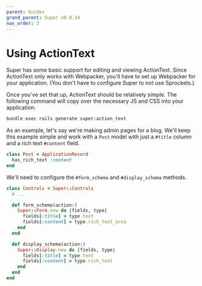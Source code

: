 ```yaml
---
parent: Guides
grand_parent: Super v0.0.14
nav_order: 3
---
```

# Using ActionText

Super has some basic support for editing and viewing ActionText. Since
ActionText only works with Webpacker, you'll have to set up Webpacker for your
application. (You don't have to configure Super to not use Sprockets.)

Once you've set that up, ActionText should be relatively simple. The following
command will copy over the necessary JS and CSS into your application:

```bash
bundle exec rails generate super:action_text
```

As an example, let's say we're making admin pages for a blog. We'll keep this
example simple and work with a `Post` model with just a `#title` column and
a rich text `#content` field.

```ruby
class Post < ApplicationRecord
  has_rich_text :content
end
```

We'll need to configure the `#form_schema` and `#display_schema` methods.

```ruby
class Controls < Super::Controls
  # ...

  def form_schema(action:)
    Super::Form.new do |fields, type|
      fields[:title] = type.text
      fields[:content] = type.rich_text_area
    end
  end

  def display_schema(action:)
    Super::Display.new do |fields, type|
      fields[:title] = type.text
      fields[:content] = type.rich_text
    end
  end
end
```
